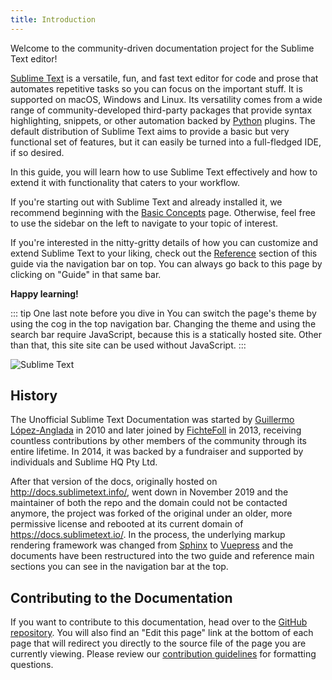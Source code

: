 ```yaml
---
title: Introduction
---
```


Welcome to the community-driven documentation project
for the Sublime Text editor!

[Sublime Text][] is a versatile, fun, and fast text editor
for code and prose that automates repetitive tasks
so you can focus on the important stuff.
It is supported on macOS, Windows and Linux.
Its versatility comes from
a wide range of community-developed third-party packages
that provide syntax highlighting, snippets,
or other automation backed by [Python][] plugins.
The default distribution of Sublime Text
aims to provide a basic but very functional set of features,
but it can easily be turned into a full-fledged IDE,
if so desired.

In this guide,
you will learn how to use Sublime Text effectively
and how to extend it
with functionality that caters to your workflow.

If you're starting out with Sublime Text
and already installed it,
we recommend beginning with the [Basic Concepts][] page.
Otherwise,
feel free to use the sidebar on the left
to navigate to your topic of interest.

If you're interested in the nitty-gritty details
of how you can customize and extend Sublime Text to your liking,
check out the [Reference](/reference/) section
of this guide via the navigation bar on top.
You can always go back to this page
by clicking on "Guide" in that same bar.

**Happy learning!**

::: tip One last note before you dive in
You can switch the page's theme by using the cog in the top navigation bar.
Changing the theme and using the search bar require JavaScript,
because this is a statically hosted site.
Other than that, this site site can be used without JavaScript.
:::

![Sublime Text](./images/introduction.png)

[Sublime Text]: https://www.sublimetext.com/
[Python]: https://python.org/
[Basic Concepts]: ./getting-started/basic-concepts.md


## History

The Unofficial Sublime Text Documentation
was started by [Guillermo López-Anglada](https://github.com/guillermooo) in 2010
and later joined by [FichteFoll](https://github.com/FichteFoll) in 2013,
receiving countless contributions
by other members of the community through its entire lifetime.
In 2014, it was backed by a fundraiser
and supported by individuals and Sublime HQ Pty Ltd.

After that version of the docs,
originally hosted on http://docs.sublimetext.info/,
went down in November 2019
and the maintainer of both the repo and the domain
could not be contacted anymore,
the project was
forked of the original
under an older, more permissive license
and rebooted at its current domain of <https://docs.sublimetext.io/>.
In the process,
the underlying markup rendering framework was changed
from [Sphinx][] to [Vuepress][]
and the documents have been restructured
into the two guide and reference main sections
you can see in the navigation bar at the top.

[Vuepress]: https://vuepress.vuejs.org/
[Sphinx]: https://sphinx-doc.org/


## Contributing to the Documentation

If you want to contribute to this documentation, head over to the
[GitHub repository][repo].
You will also find an "Edit this page" link
at the bottom of each page
that will redirect you
directly to the source file
of the page you are currently viewing.
Please review our [contribution guidelines][]
for formatting questions.


[repo]: https://github.com/sublimetext-io/docs.sublimetext.io
[contribution guidelines]: https://github.com/sublimetext-io/docs.sublimetext.io/blob/master/CONTRIBUTING.md
